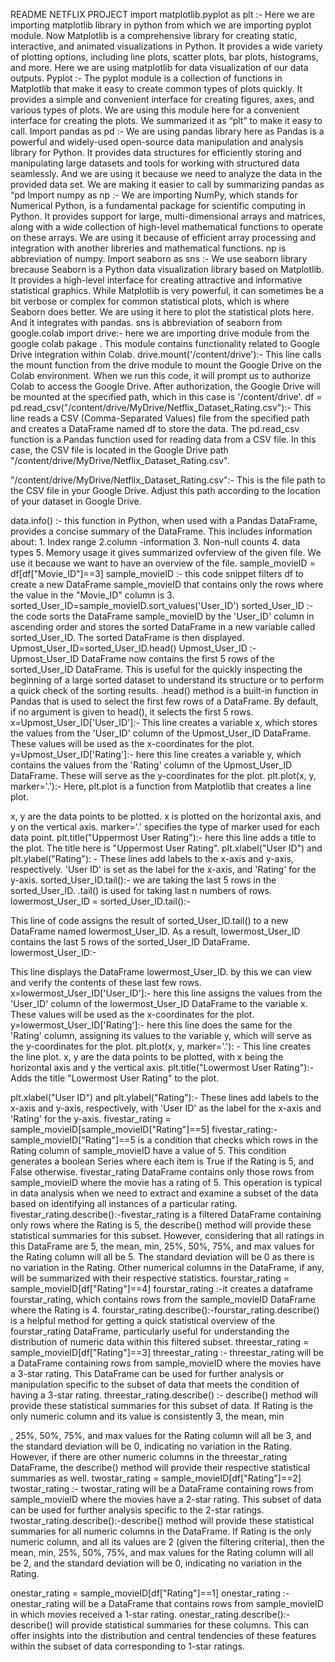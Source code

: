 README
NETFLIX PROJECT import matplotlib.pyplot as plt :- Here we are importing matplotlib library in python from which we are importing pyplot module. Now Matplotlib is a comprehensive library for creating static, interactive, and animated visualizations in Python. It provides a wide variety of plotting options, including line plots, scatter plots, bar plots, histograms, and more. Here we are using matplotlib for data visualization of our data outputs. Pyplot :- The pyplot module is a collection of functions in Matplotlib that make it easy to create common types of plots quickly. It provides a simple and convenient interface for creating figures, axes, and various types of plots. We are using this module here for a convenient interface for creating the plots. We summarized it as “plt” to make it easy to call. Import pandas as pd :- We are using pandas library here as Pandas is a powerful and widely-used open-source data manipulation and analysis library for Python. It provides data structures for efficiently storing and manipulating large datasets and tools for working with structured data seamlessly. And we are using it because we need to analyze the data in the provided data set. We are making it easier to call by summarizing pandas as “pd
Import numpy as np :- We are importing NumPy, which stands for Numerical Python, is a fundamental package for scientific computing in Python. It provides support for large, multi-dimensional arrays and matrices, along with a wide collection of high-level mathematical functions to operate on these arrays. We are using it because of efficient array processing and integration with another libreries and mathematical functions. np is abbreviation of numpy. Import seaborn as sns :- We use seaborn library brecause Seaborn is a Python data visualization library based on Matplotlib. It provides a high-level interface for creating attractive and informative statistical graphics. While Matplotlib is very powerful, it can sometimes be a bit verbose or complex for common statistical plots, which is where Seaborn does better. We are using it here to plot the statistical plots here. And it integrates with pandas. sns is abbreviation of seaborn from google.colab import drive:- here we are importing drive module from the google colab pakage . This module contains functionality related to Google Drive integration within Colab. drive.mount('/content/drive'):- This line calls the mount function from the drive module to mount the Google Drive on the Colab environment. When we run this code, it will prompt us to authorize Colab to access the Google Drive. After authorization, the Google Drive will be mounted at the specified path, which in this case is '/content/drive'. df = pd.read_csv("/content/drive/MyDrive/Netflix_Dataset_Rating.csv"):- This line reads a CSV (Comma-Separated Values) file from the specified path and creates a DataFrame named df to store the data. The pd.read_csv function is a Pandas function used for reading data from a CSV file. In this case, the CSV file is located in the Google Drive path "/content/drive/MyDrive/Netflix_Dataset_Rating.csv".

"/content/drive/MyDrive/Netflix_Dataset_Rating.csv":- This is the file path to the CSV file in your Google Drive. Adjust this path according to the location of your dataset in Google Drive.

data.info() :- this function in Python, when used with a Pandas DataFrame, provides a concise summary of the DataFrame. This includes information about: 1. Index range 2.column -information 3. Non-null counts 4. data types 5. Memory usage it gives summarized ovferview of the given file. We use it because we want to have an overview of the file. sample_movieID = df[df["Movie_ID"]==3] sample_movieID :- this code snippet filters df to create a new DataFrame sample_movieID that contains only the rows where the value in the "Movie_ID" column is 3. sorted_User_ID=sample_movieID.sort_values('User_ID') sorted_User_ID :- the code sorts the DataFrame sample_movieID by the 'User_ID' column in ascending order and stores the sorted DataFrame in a new variable called sorted_User_ID. The sorted DataFrame is then displayed. Upmost_User_ID=sorted_User_ID.head() Upmost_User_ID :- Upmost_User_ID DataFrame now contains the first 5 rows of the sorted_User_ID DataFrame. This is useful for the quickly inspecting the beginning of a large sorted dataset to understand its structure or to perform a quick check of the sorting results. .head() method is a built-in function in Pandas that is used to select the first few rows of a DataFrame. By default, if no argument is given to head(), it selects the first 5 rows. x=Upmost_User_ID['User_ID']:- This line creates a variable x, which stores the values from the 'User_ID' column of the Upmost_User_ID DataFrame. These values will be used as the x-coordinates for the plot. y=Upmost_User_ID['Rating']:- here this line creates a variable y, which contains the values from the 'Rating' column of the Upmost_User_ID DataFrame. These will serve as the y-coordinates for the plot. plt.plot(x, y, marker='.'):- Here, plt.plot is a function from Matplotlib that creates a line plot.

x, y are the data points to be plotted. x is plotted on the horizontal axis, and y on the vertical axis. marker='.' specifies the type of marker used for each data point. plt.title("Uppermost User Rating"):- here this line adds a title to the plot. The title here is "Uppermost User Rating". plt.xlabel("User ID") and plt.ylabel("Rating"): - These lines add labels to the x-axis and y-axis, respectively. 'User ID' is set as the label for the x-axis, and 'Rating' for the y-axis. sorted_User_ID.tail():- we are taking the last 5 rows in the sorted_User_ID. .tail() is used for taking last n numbers of rows. lowermost_User_ID = sorted_User_ID.tail():-

This line of code assigns the result of sorted_User_ID.tail() to a new DataFrame named lowermost_User_ID. As a result, lowermost_User_ID contains the last 5 rows of the sorted_User_ID DataFrame. lowermost_User_ID:-

This line displays the DataFrame lowermost_User_ID. by this we can view and verify the contents of these last few rows. x=lowermost_User_ID['User_ID']:- here this line assigns the values from the 'User_ID' column of the lowermost_User_ID DataFrame to the variable x. These values will be used as the x-coordinates for the plot. y=lowermost_User_ID['Rating']:- here this line does the same for the 'Rating' column, assigning its values to the variable y, which will serve as the y-coordinates for the plot. plt.plot(x, y, marker='.'): - This line creates the line plot. x, y are the data points to be plotted, with x being the horizontal axis and y the vertical axis. plt.title("Lowermost User Rating"):- Adds the title "Lowermost User Rating" to the plot.

plt.xlabel("User ID") and plt.ylabel("Rating"):- These lines add labels to the x-axis and y-axis, respectively, with 'User ID' as the label for the x-axis and 'Rating' for the y-axis. fivestar_rating = sample_movieID[sample_movieID["Rating"]==5] fivestar_rating:- sample_movieID["Rating"]==5 is a condition that checks which rows in the Rating column of sample_movieID have a value of 5. This condition generates a boolean Series where each item is True if the Rating is 5, and False otherwise. fivestar_rating DataFrame contains only those rows from sample_movieID where the movie has a rating of 5. This operation is typical in data analysis when we need to extract and examine a subset of the data based on identifying all instances of a particular rating. fivestar_rating.describe():-fivestar_rating is a filtered DataFrame containing only rows where the Rating is 5, the describe() method will provide these statistical summaries for this subset. However, considering that all ratings in this DataFrame are 5, the mean, min, 25%, 50%, 75%, and max values for the Rating column will all be 5. The standard deviation will be 0 as there is no variation in the Rating. Other numerical columns in the DataFrame, if any, will be summarized with their respective statistics.
fourstar_rating = sample_movieID[df["Rating"]==4] fourstar_rating :-it creates a dataframe fourstar_rating, which contains rows from the sample_movieID DataFrame where the Rating is 4. fourstar_rating.describe():-fourstar_rating.describe() is a helpful method for getting a quick statistical overview of the fourstar_rating DataFrame, particularly useful for understanding the distribution of numeric data within this filtered subset. threestar_rating = sample_movieID[df["Rating"]==3] threestar_rating :- threestar_rating will be a DataFrame containing rows from sample_movieID where the movies have a 3-star rating. This DataFrame can be used for further analysis or manipulation specific to the subset of data that meets the condition of having a 3-star rating. threestar_rating.describe() :- describe() method will provide these statistical summaries for this subset of data. If Rating is the only numeric column and its value is consistently 3, the mean, min

, 25%, 50%, 75%, and max values for the Rating column will all be 3, and the standard deviation will be 0, indicating no variation in the Rating. However, if there are other numeric columns in the threestar_rating DataFrame, the describe() method will provide their respective statistical summaries as well. twostar_rating = sample_movieID[df["Rating"]==2] twostar_rating :- twostar_rating will be a DataFrame containing rows from sample_movieID where the movies have a 2-star rating. This subset of data can be used for further analysis specific to the 2-star ratings. twostar_rating.describe():-describe() method will provide these statistical summaries for all numeric columns in the DataFrame. If Rating is the only numeric column, and all its values are 2 (given the filtering criteria), then the mean, min, 25%, 50%, 75%, and max values for the Rating column will all be 2, and the standard deviation will be 0, indicating no variation in the Rating.

onestar_rating = sample_movieID[df["Rating"]==1]  onestar_rating :- onestar_rating will be a DataFrame that contains rows from sample_movieID in which movies received a 1-star rating. onestar_rating.describe():-describe() will provide statistical summaries for these columns. This can offer insights into the distribution and central tendencies of these features within the subset of data corresponding to 1-star ratings.
